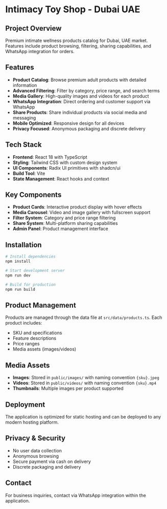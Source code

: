 # Intimacy Toy Shop - Dubai UAE

## Project Overview

Premium intimate wellness products catalog for Dubai, UAE market. Features include product browsing, filtering, sharing capabilities, and WhatsApp integration for orders.

## Features

- **Product Catalog**: Browse premium adult products with detailed information
- **Advanced Filtering**: Filter by category, price range, and search terms
- **Media Gallery**: High-quality images and videos for each product
- **WhatsApp Integration**: Direct ordering and customer support via WhatsApp
- **Share Products**: Share individual products via social media and messaging
- **Mobile Optimized**: Responsive design for all devices
- **Privacy Focused**: Anonymous packaging and discrete delivery

## Tech Stack

- **Frontend**: React 18 with TypeScript
- **Styling**: Tailwind CSS with custom design system
- **UI Components**: Radix UI primitives with shadcn/ui
- **Build Tool**: Vite
- **State Management**: React hooks and context

## Key Components

- **Product Cards**: Interactive product display with hover effects
- **Media Carousel**: Video and image gallery with fullscreen support
- **Filter System**: Category and price range filtering
- **Share System**: Multi-platform sharing capabilities
- **Admin Panel**: Product management interface

## Installation

```sh
# Install dependencies
npm install

# Start development server
npm run dev

# Build for production
npm run build
```

## Product Management

Products are managed through the data file at `src/data/products.ts`. Each product includes:
- SKU and specifications
- Feature descriptions
- Price ranges
- Media assets (images/videos)

## Media Assets

- **Images**: Stored in `public/images/` with naming convention `{sku}.jpeg`
- **Videos**: Stored in `public/videos/` with naming convention `{sku}.mp4`
- **Thumbnails**: Multiple images per product supported

## Deployment

The application is optimized for static hosting and can be deployed to any modern hosting platform.

## Privacy & Security

- No user data collection
- Anonymous browsing
- Secure payment via cash on delivery
- Discrete packaging and delivery

## Contact

For business inquiries, contact via WhatsApp integration within the application.
